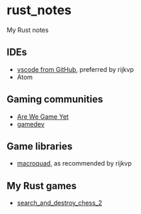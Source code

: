 # rust_notes

My Rust notes

## IDEs

 * [vscode from GitHub](https://github.com/Microsoft/vscode), preferred by rijkvp
 * Atom

## Gaming communities

 * [Are We Game Yet](https://arewegameyet.rs/)
 * [gamedev](https://gamedev.rs/)

## Game libraries

 * [macroquad](https://github.com/not-fl3/macroquad), as recommended by rijkvp

## My Rust games

 * [search_and_destroy_chess_2](https://github.com/richelbilderbeek/search_and_destroy_chess_2)

